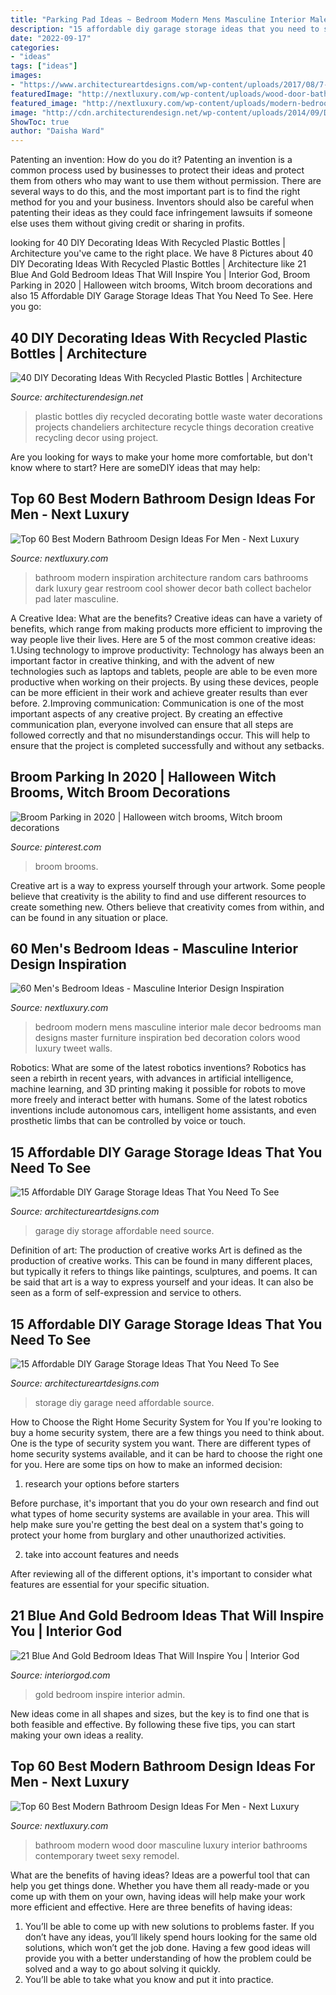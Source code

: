 ```yaml
---
title: "Parking Pad Ideas ~ Bedroom Modern Mens Masculine Interior Male Decor Bedrooms Man Designs Master Furniture Inspiration Bed Decoration Colors Wood Luxury Tweet Walls"
description: "15 affordable diy garage storage ideas that you need to see"
date: "2022-09-17"
categories:
- "ideas"
tags: ["ideas"]
images:
- "https://www.architectureartdesigns.com/wp-content/uploads/2017/08/7-38-630x630.jpg"
featuredImage: "http://nextluxury.com/wp-content/uploads/wood-door-bathroom.jpg"
featured_image: "http://nextluxury.com/wp-content/uploads/modern-bedroom-ideas-for-men.jpg"
image: "http://cdn.architecturendesign.net/wp-content/uploads/2014/09/DIY-Plastic-Bottles-ideas-6-1.jpg"
ShowToc: true
author: "Daisha Ward"
---
```



Patenting an invention: How do you do it?
Patenting an invention is a common process used by businesses to protect their ideas and protect them from others who may want to use them without permission. There are several ways to do this, and the most important part is to find the right method for you and your business. Inventors should also be careful when patenting their ideas as they could face infringement lawsuits if someone else uses them without giving credit or sharing in profits.

	

		
looking for 40 DIY Decorating Ideas With Recycled Plastic Bottles | Architecture you've came to the right place. We have 8 Pictures about 40 DIY Decorating Ideas With Recycled Plastic Bottles | Architecture like 21 Blue And Gold Bedroom Ideas That Will Inspire You | Interior God, Broom Parking in 2020 | Halloween witch brooms, Witch broom decorations and also 15 Affordable DIY Garage Storage Ideas That You Need To See. Here you go:
		
    
## 40 DIY Decorating Ideas With Recycled Plastic Bottles | Architecture

<img loading=lazy src="http://cdn.architecturendesign.net/wp-content/uploads/2014/09/DIY-Plastic-Bottles-ideas-6-1.jpg" onerror="this.onerror=null;this.src='https://tse2.mm.bing.net/th?id=OIP.GAoSRCO981_DmjgeSRtTewHaKf&amp;pid=15.1';" alt="40 DIY Decorating Ideas With Recycled Plastic Bottles | Architecture">

_Source: architecturendesign.net_

>plastic bottles diy recycled decorating bottle waste water decorations projects chandeliers architecture recycle things decoration creative recycling decor using project. 

	

Are you looking for ways to make your home more comfortable, but don't know where to start? Here are someDIY ideas that may help: 

    
## Top 60 Best Modern Bathroom Design Ideas For Men - Next Luxury

<img loading=lazy src="http://nextluxury.com/wp-content/uploads/dark-black-bathroom-design.jpg" onerror="this.onerror=null;this.src='https://tse1.mm.bing.net/th?id=OIP.SOKz6gwZocDJ5h2juWX64wAAAA&amp;pid=15.1';" alt="Top 60 Best Modern Bathroom Design Ideas For Men - Next Luxury">

_Source: nextluxury.com_

>bathroom modern inspiration architecture random cars bathrooms dark luxury gear restroom cool shower decor bath collect bachelor pad later masculine. 

	

A Creative Idea: What are the benefits?
Creative ideas can have a variety of benefits, which range from making products more efficient to improving the way people live their lives. Here are 5 of the most common creative ideas: 
1.Using technology to improve productivity: Technology has always been an important factor in creative thinking, and with the advent of new technologies such as laptops and tablets, people are able to be even more productive when working on their projects. By using these devices, people can be more efficient in their work and achieve greater results than ever before. 
 2.Improving communication: Communication is one of the most important aspects of any creative project. By creating an effective communication plan, everyone involved can ensure that all steps are followed correctly and that no misunderstandings occur. This will help to ensure that the project is completed successfully and without any setbacks. 
 
    
## Broom Parking In 2020 | Halloween Witch Brooms, Witch Broom Decorations

<img loading=lazy src="https://i.pinimg.com/736x/63/0b/3b/630b3b5df5d535acd2e37e0df12c6c02.jpg" onerror="this.onerror=null;this.src='https://tse3.mm.bing.net/th?id=OIP.CLYfgZnr4NTPaGsCebLKVgHaNM&amp;pid=15.1';" alt="Broom Parking in 2020 | Halloween witch brooms, Witch broom decorations">

_Source: pinterest.com_

>broom brooms. 

	

Creative art is a way to express yourself through your artwork. Some people believe that creativity is the ability to find and use different resources to create something new. Others believe that creativity comes from within, and can be found in any situation or place.

    
## 60 Men&#039;s Bedroom Ideas - Masculine Interior Design Inspiration

<img loading=lazy src="http://nextluxury.com/wp-content/uploads/modern-bedroom-ideas-for-men.jpg" onerror="this.onerror=null;this.src='https://tse1.mm.bing.net/th?id=OIP.WlHPbCiGBGbRYbTKaMP8TQHaJ4&amp;pid=15.1';" alt="60 Men&#039;s Bedroom Ideas - Masculine Interior Design Inspiration">

_Source: nextluxury.com_

>bedroom modern mens masculine interior male decor bedrooms man designs master furniture inspiration bed decoration colors wood luxury tweet walls. 

	

Robotics: What are some of the latest robotics inventions?
Robotics has seen a rebirth in recent years, with advances in artificial intelligence, machine learning, and 3D printing making it possible for robots to move more freely and interact better with humans. Some of the latest robotics inventions include autonomous cars, intelligent home assistants, and even prosthetic limbs that can be controlled by voice or touch.

    
## 15 Affordable DIY Garage Storage Ideas That You Need To See

<img loading=lazy src="https://www.architectureartdesigns.com/wp-content/uploads/2017/08/10-36-630x473.jpg" onerror="this.onerror=null;this.src='https://tse3.mm.bing.net/th?id=OIP.Cn51eCb1efNbqx71cmxfzwHaFj&amp;pid=15.1';" alt="15 Affordable DIY Garage Storage Ideas That You Need To See">

_Source: architectureartdesigns.com_

>garage diy storage affordable need source. 

	

Definition of art: The production of creative works
Art is defined as the production of creative works. This can be found in many different places, but typically it refers to things like paintings, sculptures, and poems. It can be said that art is a way to express yourself and your ideas. It can also be seen as a form of self-expression and service to others.

    
## 15 Affordable DIY Garage Storage Ideas That You Need To See

<img loading=lazy src="https://www.architectureartdesigns.com/wp-content/uploads/2017/08/7-38-630x630.jpg" onerror="this.onerror=null;this.src='https://tse2.mm.bing.net/th?id=OIP.4lUvUd8IQ3cWzFGy97e2CwHaHa&amp;pid=15.1';" alt="15 Affordable DIY Garage Storage Ideas That You Need To See">

_Source: architectureartdesigns.com_

>storage diy garage need affordable source. 

	

How to Choose the Right Home Security System for You
If you're looking to buy a home security system, there are a few things you need to think about. One is the type of security system you want. There are different types of home security systems available, and it can be hard to choose the right one for you. Here are some tips on how to make an informed decision: 
1. research your options before starters

Before purchase, it's important that you do your own research and find out what types of home security systems are available in your area. This will help make sure you're getting the best deal on a system that's going to protect your home from burglary and other unauthorized activities. 

2. take into account features and needs

After reviewing all of the different options, it's important to consider what features are essential for your specific situation.

    
## 21 Blue And Gold Bedroom Ideas That Will Inspire You | Interior God

<img loading=lazy src="http://interiorgod.com/wp-content/uploads/2016/11/interior-design-with-blue-and-gold-bedroom-traditional.jpg" onerror="this.onerror=null;this.src='https://tse3.mm.bing.net/th?id=OIP.fDmOH3ERVgAi853L70pY5gHaK9&amp;pid=15.1';" alt="21 Blue And Gold Bedroom Ideas That Will Inspire You | Interior God">

_Source: interiorgod.com_

>gold bedroom inspire interior admin. 

	

New ideas come in all shapes and sizes, but the key is to find one that is both feasible and effective. By following these five tips, you can start making your own ideas a reality.

    
## Top 60 Best Modern Bathroom Design Ideas For Men - Next Luxury

<img loading=lazy src="http://nextluxury.com/wp-content/uploads/wood-door-bathroom.jpg" onerror="this.onerror=null;this.src='https://tse2.mm.bing.net/th?id=OIP.0SXVB3Zd5WgztETTxgDF8wAAAA&amp;pid=15.1';" alt="Top 60 Best Modern Bathroom Design Ideas For Men - Next Luxury">

_Source: nextluxury.com_

>bathroom modern wood door masculine luxury interior bathrooms contemporary tweet sexy remodel. 

	

What are the benefits of having ideas?
Ideas are a powerful tool that can help you get things done. Whether you have them all ready-made or you come up with them on your own, having ideas will help make your work more efficient and effective. Here are three benefits of having ideas: 
1. You’ll be able to come up with new solutions to problems faster. If you don’t have any ideas, you’ll likely spend hours looking for the same old solutions, which won’t get the job done. Having a few good ideas will provide you with a better understanding of how the problem could be solved and a way to go about solving it quickly. 
2. You’ll be able to take what you know and put it into practice.

